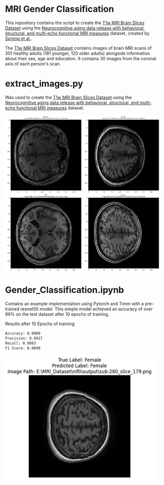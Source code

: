 # MRI Gender Classification
 
This repository contains the script to create the [T1w MRI Brain Slices Dataset](https://huggingface.co/datasets/g4m3r/T1w_MRI_Brain_Slices) using the [Neurocognitive aging data release with behavioral, structural, and multi-echo functional MRI measures](https://openneuro.org/datasets/ds003592/versions/1.0.13) dataset, created by [Spreng et al.](https://doi.org/10.18112/openneuro.ds003592.v1.0.13).

The [T1w MRI Brain Slices Dataset](https://huggingface.co/datasets/g4m3r/T1w_MRI_Brain_Slices) contains images of brain MRI scans of 301 healthy adults (181 younger, 120 older adults) alongside information about their sex, age and education. It contains 30 images from the coronal axis of each person's scan.

# extract_images.py
Was used to create the [T1w MRI Brain Slices Dataset](https://huggingface.co/datasets/g4m3r/T1w_MRI_Brain_Slices) using the [Neurocognitive aging data release with behavioral, structural, and multi-echo functional MRI measures](https://openneuro.org/datasets/ds003592/versions/1.0.13) dataset.

![T1w MRI Brain Slices Sample Images](preview.png)

# Gender_Classification.ipynb
Contains an example implementation using Pytorch and Timm with a pre-trained resnet50 model.
This simple model achieved an accuracy of over 99% on the test dataset after 10 epochs of training.

Results after 10 Epochs of training:
```
Accuracy: 0.9909
Precision: 0.9917
Recall: 0.9863
F1 Score: 0.9890
```

![Sample Prediction](preview2.png)

